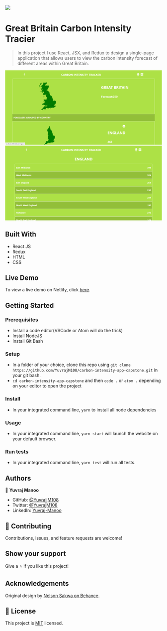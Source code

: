 ![](https://img.shields.io/badge/Microverse-blueviolet)

# Great Britain Carbon Intensity Tracier

> In this project I use React, JSX, and Redux to design a single-page application that allows users to view the carbon intensity forecast of different areas within Great Britain.

![homepage-screenshot](./images/home-screenshot.PNG)
![data-filtered-by-area-screenshot](./images/england-screenshot.PNG)

## Built With

- React JS
- Redux
- HTML
- CSS

## Live Demo

To view a live demo on Netlify, click [here](https://adoring-pasteur-94aa51.netlify.app/).

## Getting Started

### Prerequisites

- Install a code editor(VSCode or Atom will do the trick)
- Install NodeJS
- Install Git Bash

### Setup

- In a folder of your choice, clone this repo using ```git clone https://github.com/YuvrajM108/carbon-intensity-app-capstone.git``` in your git bash.
- ```cd carbon-intensity-app-capstone``` and then ```code .``` or ```atom .``` depending on your editor to open the project

### Install

- In your integrated command line, ```yarn``` to install all node dependencies

### Usage

- In your integrated command line, ```yarn start``` will launch the website on your default browser.

### Run tests

- In your integrated command line, ```yarn test``` will run all tests.

## Authors

👤 **Yuvraj Manoo**

- GitHub: [@YuvrajjM108](https://github.com/YuvrajM108)
- Twitter: [@YuvrajM108](https://twitter.com/YuvrajM108)
- LinkedIn: [Yuvraj-Manoo](https://linkedin.com/in/yuvraj-manoo)

## 🤝 Contributing

Contributions, issues, and feature requests are welcome!

## Show your support

Give a ⭐️ if you like this project!

## Acknowledgements

Original design by [Nelson Sakwa on Behance](https://www.behance.net/sakwadesignstudio).

## 📝 License

This project is [MIT](./MIT.md) licensed.

